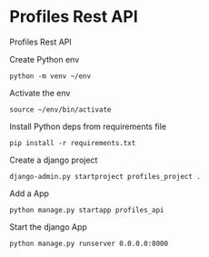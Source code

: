 # Profiles Rest API


Profiles Rest API


Create Python env
```
python -m venv ~/env
```

Activate the env
```
source ~/env/bin/activate
```

Install Python deps from requirements file
```
pip install -r requirements.txt
```

Create a django project
```
django-admin.py startproject profiles_project .
```

Add a App
```
python manage.py startapp profiles_api
```

Start the django App
```
python manage.py runserver 0.0.0.0:8000
```